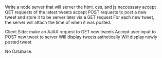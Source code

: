 Write a node server  that will
  server the html, css, and js neccessary
  accept GET requests of the latest tweets
  accept POST requests to post a new tweet and store it to be server later via a GET request
  For each new tweet, the server will attach the time of when it was posted.

Client Side:
  make an AJAX request to GET new tweets
    Accept user input to POST new tweet to server
    Will display tweets asthetically
    Will display newly posted tweet.


No Database.
